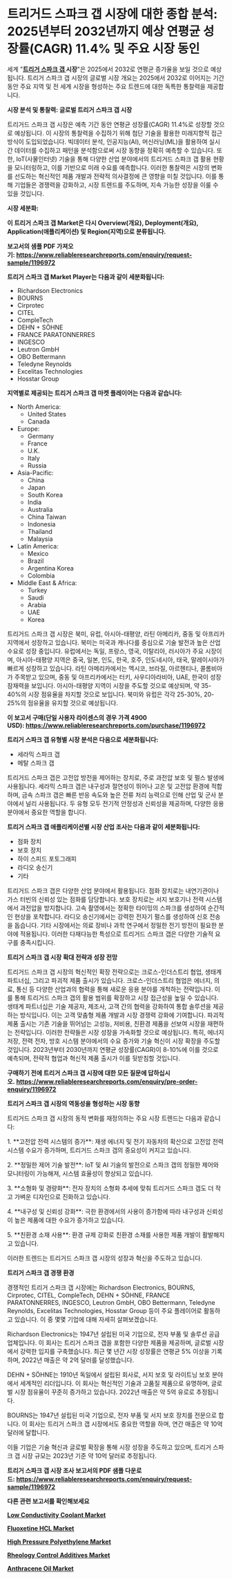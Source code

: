 <p><h1>트리거드 스파크 갭 시장에 대한 종합 분석: 2025년부터 2032년까지 예상 연평균 성장률(CAGR) 11.4% 및 주요 시장 동인</h1></p><p>세계 "<strong><a href="https://www.reliableresearchreports.com/triggered-spark-gaps-r1196972?utm_campaign=105&utm_medium=8&utm_source=Github&utm_content=ia&utm_term=27012025&utm_id=triggered-spark-gaps">트리거 스파크 갭&nbsp;</a></strong><strong>시장</strong>"은 2025에서 2032로 연평균 증가율을 보일 것으로 예상됩니다. 트리거 스파크 갭 시장의 글로벌 시장 개요는 2025에서 2032로 이어지는 기간 동안 주요 지역 및 전 세계 시장을 형성하는 주요 트렌드에 대한 독특한 통찰력을 제공합니다.</p>
<p><strong>시장 분석 및 통찰력: 글로벌 트리거 스파크 갭 시장</strong></p>
<p><p>트리거드 스파크 갭 시장은 예측 기간 동안 연평균 성장률(CAGR) 11.4%로 성장할 것으로 예상됩니다. 이 시장의 통찰력을 수집하기 위해 첨단 기술을 활용한 미래지향적 접근 방식이 도입되었습니다. 빅데이터 분석, 인공지능(AI), 머신러닝(ML)을 활용하여 실시간 데이터를 수집하고 패턴을 분석함으로써 시장 동향을 정확히 예측할 수 있습니다. 또한, IoT(사물인터넷) 기술을 통해 다양한 산업 분야에서의 트리거드 스파크 갭 활용 현황을 모니터링하고, 이를 기반으로 미래 수요를 예측합니다. 이러한 통찰력은 시장의 변화를 선도하는 혁신적인 제품 개발과 전략적 의사결정에 큰 영향을 미칠 것입니다. 이를 통해 기업들은 경쟁력을 강화하고, 시장 트렌드를 주도하며, 지속 가능한 성장을 이룰 수 있을 것입니다.</p><a href="%7CAUTHORITHY_DOMAIN_URL%7C?utm_campaign=105&utm_medium=8&utm_source=Github&utm_content=ia&utm_term=27012025&utm_id=triggered-spark-gaps"></a></p>
<p><strong>시장 세분화:</strong></p>
<p><strong>이 트리거 스파크 갭 Market은 다시 Overview(개요), Deployment(개요), Application(애플리케이션) 및 Region(지역)으로 분류됩니다.</strong></p>
<p><strong>보고서의 샘플 PDF 가져오기:&nbsp;<a href="https://www.reliableresearchreports.com/enquiry/request-sample/1196972?utm_campaign=105&utm_medium=8&utm_source=Github&utm_content=ia&utm_term=27012025&utm_id=triggered-spark-gaps">https://www.reliableresearchreports.com/enquiry/request-sample/1196972</a></strong><strong></strong></p>
<p><strong>트리거 스파크 갭 Market Player는 다음과 같이 세분화됩니다:</strong></p>
<p><ul><li>Richardson Electronics</li><li>BOURNS</li><li>Cirprotec</li><li>CITEL</li><li>CompleTech</li><li>DEHN + SÖHNE</li><li>FRANCE PARATONNERRES</li><li>INGESCO</li><li>Leutron GmbH</li><li>OBO Bettermann</li><li>Teledyne Reynolds</li><li>Excelitas Technologies</li><li>Hosstar Group</li></ul></p>
<p><strong>지역별로 제공되는 트리거 스파크 갭 마켓 플레이어는 다음과 같습니다:</strong></p>
<p><ul>
    <li>
        North America:
        <ul>
            <li>United States</li>
            <li>Canada</li>
        </ul>
    </li>
    <li>
        Europe:
        <ul>
            <li>Germany</li>
            <li>France</li>
            <li>U.K.</li>
            <li>Italy</li>
            <li>Russia</li>
        </ul>
    </li>
    <li>
        Asia-Pacific:
        <ul>
            <li>China</li>
            <li>Japan</li>
            <li>South Korea</li>
            <li>India</li>
            <li>Australia</li>
            <li>China Taiwan</li>
            <li>Indonesia</li>
            <li>Thailand</li>
            <li>Malaysia</li>
        </ul>
    </li>
    <li>
        Latin America:
        <ul>
            <li>Mexico</li>
            <li>Brazil</li>
            <li>Argentina Korea</li>
            <li>Colombia</li>
        </ul>
    </li>
    <li>
        Middle East & Africa:
        <ul>
            <li>Turkey</li>
            <li>Saudi</li>
            <li>Arabia</li>
            <li>UAE</li>
            <li>Korea</li>
        </ul>
    </li>
    </ul></p>
<p><p>트리거드 스파크 갭 시장은 북미, 유럽, 아시아-태평양, 라틴 아메리카, 중동 및 아프리카 지역에서 성장하고 있습니다. 북미는 미국과 캐나다를 중심으로 기술 발전과 높은 산업 수요로 성장 중입니다. 유럽에서는 독일, 프랑스, 영국, 이탈리아, 러시아가 주요 시장이며, 아시아-태평양 지역은 중국, 일본, 인도, 한국, 호주, 인도네시아, 태국, 말레이시아가 빠르게 성장하고 있습니다. 라틴 아메리카에서는 멕시코, 브라질, 아르헨티나, 콜롬비아가 주목받고 있으며, 중동 및 아프리카에서는 터키, 사우디아라비아, UAE, 한국이 성장 잠재력을 보입니다. 아시아-태평양 지역이 시장을 주도할 것으로 예상되며, 약 35-40%의 시장 점유율을 차지할 것으로 보입니다. 북미와 유럽은 각각 25-30%, 20-25%의 점유율을 유지할 것으로 예상됩니다.</p></p>
<p><strong>이 보고서 구매(단일 사용자 라이센스의 경우 가격 4900 USD):&nbsp;<a href="https://www.reliableresearchreports.com/purchase/1196972?utm_campaign=105&utm_medium=8&utm_source=Github&utm_content=ia&utm_term=27012025&utm_id=triggered-spark-gaps">https://www.reliableresearchreports.com/purchase/1196972</a></strong></p>
<p><strong>트리거 스파크 갭 유형별 시장 분석은 다음으로 세분화됩니다:</strong></p>
<p><ul><li>세라믹 스파크 갭</li><li>메탈 스파크 갭</li></ul></p>
<p><p>트리거드 스파크 갭은 고전압 방전을 제어하는 장치로, 주로 과전압 보호 및 펄스 발생에 사용됩니다. 세라믹 스파크 갭은 내구성과 절연성이 뛰어나 고온 및 고전압 환경에 적합하며, 금속 스파크 갭은 빠른 반응 속도와 높은 전류 처리 능력으로 인해 산업 및 군사 분야에서 널리 사용됩니다. 두 유형 모두 전기적 안정성과 신뢰성을 제공하며, 다양한 응용 분야에서 중요한 역할을 합니다.</p></p>
<p><strong>트리거 스파크 갭 애플리케이션별 시장 산업 조사는 다음과 같이 세분화됩니다:</strong></p>
<p><ul><li>점화 장치</li><li>보호 장치</li><li>하이 스피드 포토그래피</li><li>라디오 송신기</li><li>기타</li></ul></p>
<p><p>트리거드 스파크 갭은 다양한 산업 분야에서 활용됩니다. 점화 장치로는 내연기관이나 가스 터빈의 신뢰성 있는 점화를 담당합니다. 보호 장치로는 서지 보호기나 전력 시스템에서 과전압을 방지합니다. 고속 촬영에서는 정확한 타이밍의 스파크를 생성하여 순간적인 현상을 포착합니다. 라디오 송신기에서는 강력한 전자기 펄스를 생성하여 신호 전송을 돕습니다. 기타 시장에서는 의료 장비나 과학 연구에서 정밀한 전기 방전이 필요한 분야에 적용됩니다. 이러한 다재다능한 특성으로 트리거드 스파크 갭은 다양한 기술적 요구를 충족시킵니다.</p></p>
<p><strong>트리거 스파크 갭 시장 확대 전략과 성장 전망</strong></p>
<p><p>트리거드 스파크 갭 시장의 혁신적인 확장 전략으로는 크로스-인더스트리 협업, 생태계 파트너십, 그리고 파괴적 제품 출시가 있습니다. 크로스-인더스트리 협업은 에너지, 의료, 통신 등 다양한 산업과의 협력을 통해 새로운 응용 분야를 개척하는 전략입니다. 이를 통해 트리거드 스파크 갭의 활용 범위를 확장하고 시장 접근성을 높일 수 있습니다. 생태계 파트너십은 기술 제공자, 제조사, 고객 간의 협력을 강화하여 통합 솔루션을 제공하는 방식입니다. 이는 고객 맞춤형 제품 개발과 시장 경쟁력 강화에 기여합니다. 파괴적 제품 출시는 기존 기술을 뛰어넘는 고성능, 저비용, 친환경 제품을 선보여 시장을 재편하는 전략입니다. 이러한 전략들은 시장 성장을 가속화할 것으로 예상됩니다. 특히, 에너지 저장, 전력 전자, 방호 시스템 분야에서의 수요 증가와 기술 혁신이 시장 확장을 주도할 것입니다. 2023년부터 2030년까지 연평균 성장률(CAGR)이 8-10%에 이를 것으로 예측되며, 전략적 협업과 혁신적 제품 출시가 이를 뒷받침할 것입니다.</p></p>
<p><strong>구매하기 전에 트리거 스파크 갭 시장에 대한 모든 질문에 답하십시오.&nbsp;<a href="https://www.reliableresearchreports.com/enquiry/pre-order-enquiry/1196972?utm_campaign=105&utm_medium=8&utm_source=Github&utm_content=ia&utm_term=27012025&utm_id=triggered-spark-gaps">https://www.reliableresearchreports.com/enquiry/pre-order-enquiry/1196972</a></strong><strong></strong></p>
<p><strong>트리거 스파크 갭 시장의 역동성을 형성하는 시장 동향</strong></p>
<p><p>트리거드 스파크 갭 시장의 동적 변화를 재정의하는 주요 시장 트렌드는 다음과 같습니다:</p><p>1. **고전압 전력 시스템의 증가**: 재생 에너지 및 전기 자동차의 확산으로 고전압 전력 시스템 수요가 증가하며, 트리거드 스파크 갭의 중요성이 커지고 있습니다.</p><p>2. **정밀한 제어 기술 발전**: IoT 및 AI 기술의 발전으로 스파크 갭의 정밀한 제어와 모니터링이 가능해져, 시스템 효율성이 향상되고 있습니다.</p><p>3. **소형화 및 경량화**: 전자 장치의 소형화 추세에 맞춰 트리거드 스파크 갭도 더 작고 가벼운 디자인으로 진화하고 있습니다.</p><p>4. **내구성 및 신뢰성 강화**: 극한 환경에서의 사용이 증가함에 따라 내구성과 신뢰성이 높은 제품에 대한 수요가 증가하고 있습니다.</p><p>5. **친환경 소재 사용**: 환경 규제 강화로 친환경 소재를 사용한 제품 개발이 활발해지고 있습니다.</p><p>이러한 트렌드는 트리거드 스파크 갭 시장의 성장과 혁신을 주도하고 있습니다.</p></p>
<p><strong>트리거 스파크 갭 경쟁 환경</strong></p>
<p><p>경쟁적인 트리거 스파크 갭 시장에는 Richardson Electronics, BOURNS, Cirprotec, CITEL, CompleTech, DEHN + SÖHNE, FRANCE PARATONNERRES, INGESCO, Leutron GmbH, OBO Bettermann, Teledyne Reynolds, Excelitas Technologies, Hosstar Group 등이 주요 플레이어로 활동하고 있습니다. 이 중 몇몇 기업에 대해 자세히 살펴보겠습니다.</p><p>Richardson Electronics는 1947년 설립된 미국 기업으로, 전자 부품 및 솔루션 공급업체입니다. 이 회사는 트리거 스파크 갭을 포함한 다양한 제품을 제공하며, 글로벌 시장에서 강력한 입지를 구축했습니다. 최근 몇 년간 시장 성장률은 연평균 5% 이상을 기록하며, 2022년 매출은 약 2억 달러를 달성했습니다.</p><p>DEHN + SÖHNE는 1910년 독일에서 설립된 회사로, 서지 보호 및 라이트닝 보호 분야에서 세계적인 리더입니다. 이 회사는 혁신적인 기술과 고품질 제품으로 유명하며, 글로벌 시장 점유율이 꾸준히 증가하고 있습니다. 2022년 매출은 약 5억 유로로 추정됩니다.</p><p>BOURNS는 1947년 설립된 미국 기업으로, 전자 부품 및 서지 보호 장치를 전문으로 합니다. 이 회사는 트리거 스파크 갭 시장에서도 중요한 역할을 하며, 연간 매출은 약 10억 달러에 달합니다.</p><p>이들 기업은 기술 혁신과 글로벌 확장을 통해 시장 성장을 주도하고 있으며, 트리거 스파크 갭 시장 규모는 2023년 기준 약 10억 달러로 추정됩니다.</p></p>
<p><strong>트리거 스파크 갭 시장 조사 보고서의 PDF 샘플 다운로드:&nbsp;<a href="https://www.reliableresearchreports.com/enquiry/request-sample/1196972?utm_campaign=105&utm_medium=8&utm_source=Github&utm_content=ia&utm_term=27012025&utm_id=triggered-spark-gaps">https://www.reliableresearchreports.com/enquiry/request-sample/1196972</a></strong></p>
<p><strong></strong></p>
<p><strong></strong></p>
<p><strong></strong></p>
<p><strong></strong></p>
<p><strong>다른 관련 보고서를 확인해보세요</strong></p>
<p><strong><p><a href="https://github.com/luckyshygirl/Market-Research-Report-List-7/blob/main/low-conductivity-coolant-market.md?utm_campaign=105&utm_medium=8&utm_source=Github&utm_content=ia&utm_term=27012025&utm_id=triggered-spark-gaps">Low Conductivity Coolant Market</a></p><p><a href="https://github.com/risingtrista99259/Market-Research-Report-List-1/blob/main/fluoxetine-hcl-market.md?utm_campaign=105&utm_medium=8&utm_source=Github&utm_content=ia&utm_term=27012025&utm_id=triggered-spark-gaps">Fluoxetine HCL Market</a></p><p><a href="https://github.com/petbigbeepjn/Market-Research-Report-List-1/blob/main/high-pressure-polyethylene-market.md?utm_campaign=105&utm_medium=8&utm_source=Github&utm_content=ia&utm_term=27012025&utm_id=triggered-spark-gaps">High Pressure Polyethylene Market</a></p><p><a href="https://github.com/vimar16th/Market-Research-Report-List-7/blob/main/rheology-control-additives-market.md?utm_campaign=105&utm_medium=8&utm_source=Github&utm_content=ia&utm_term=27012025&utm_id=triggered-spark-gaps">Rheology Control Additives Market</a></p><p><a href="https://github.com/dmitriyvo6rog/Market-Research-Report-List-1/blob/main/anthracene-oil-market.md?utm_campaign=105&utm_medium=8&utm_source=Github&utm_content=ia&utm_term=27012025&utm_id=triggered-spark-gaps">Anthracene Oil Market</a></p></strong></p>
